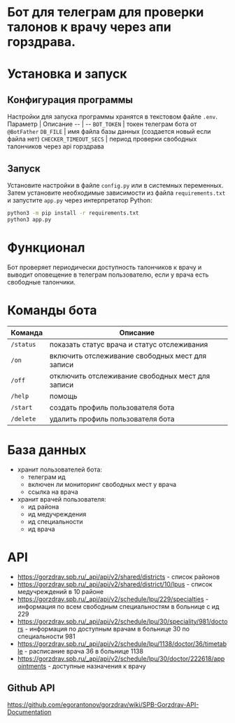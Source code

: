 # Бот для телеграм для проверки талонов к врачу через апи горздрава.

# Установка и запуск

## Конфигурация программы

Настройки для запуска программы хранятся в текстовом файле `.env`.
Параметр | Описание
-- | --
`BOT_TOKEN` | токен телеграм бота от `@BotFather`
`DB_FILE` | имя файла базы данных (создается новый если файла нет)
`CHECKER_TIMEOUT_SECS` | период проверки свободных талончиков через api горздрава

## Запуск

Установите настройки в файле `config.py` или в системных переменных.
Затем установите необходимые зависимости из файла `requirements.txt` и запустите `app.py` через интерпретатор Python:

```bash
python3 -m pip install -r requirements.txt
python3 app.py
```

# Функционал

Бот проверяет периодически доступность талончиков к врачу и выводит оповещение в телеграм пользователю, если у врача есть свободные талончики.

# Команды бота

| Команда   | Описание                                         |
| --------- | ------------------------------------------------ |
| `/status` | показать статус врача и статус отслеживания      |
| `/on`     | включить отслеживание свободных мест для записи  |
| `/off`    | отключить отслеживание свободных мест для записи |
| `/help`   | помощь                                           |
| `/start`  | создать профиль пользователя бота                |
| `/delete` | удалить профиль пользователя бота                |

# База данных

- хранит пользователей бота:
  - телеграм ид
  - включен ли мониторинг свободных мест у врача
  - ссылка на врача
- хранит врачей пользователя:
  - ид района
  - ид медучреждения
  - ид специальности
  - ид врача

# API

- https://gorzdrav.spb.ru/_api/api/v2/shared/districts - список районов
- https://gorzdrav.spb.ru/_api/api/v2/shared/district/10/lpus - список медучреждений в 10 районе
- https://gorzdrav.spb.ru/_api/api/v2/schedule/lpu/229/specialties - информация по всем свободным специальностям в больнице с ид 229
- https://gorzdrav.spb.ru/_api/api/v2/schedule/lpu/30/speciality/981/doctors - информация по доступным врачам в больнице 30 по специальности 981
- https://gorzdrav.spb.ru/_api/api/v2/schedule/lpu/1138/doctor/36/timetable - расписание врача 36 в больнице 1138
- https://gorzdrav.spb.ru/_api/api/v2/schedule/lpu/30/doctor/222618/appointments - доступные назначения к врачу

## Github API

https://github.com/egorantonov/gorzdrav/wiki/SPB-Gorzdrav-API-Documentation

